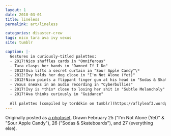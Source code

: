 ```yaml
---
layout: 1
date: 2018-03-01
title: lineless
permalink: art/lineless

categories: disaster-crew
tags: nico tara ava ivy vexus
site: tumblr

caption: |-
  Gestures in curiously-titled palettes:
  - 2017!Nico shuffles cards in "Omniferous"
  - Tara clasps her hands in "Damned If I Do"
  - 2012!Ava lifts a secret curtain in "Sour Apple Candy"\*
  - 2012!Ivy holds her dog close in "I'm Not Alone (Yet)"
  - 2012!Nico points a flippant finger gun at his head in "Sodas & Skateboards"
  - Vexus sneaks in an audio recording in "Cyberbullies"
  - 2017!Ivy is *this* close to losing her shit in "Subtle Melancholy"
  - 2017!Ava thinks curiously in "Guidance"
  
  All palettes [compiled by torddkin on tumblr](https://aflyleaf3.wordpress.com/2016/09/17/so-i-made-one-of-those-palette-challenge/), except for [Sour Apple Candy](https://www.colourpod.com/post/100568088303/try-out-these-halloween-themed-color-palettes)
---
```

Originally posted as [a photoset](https://aflyleaf3.wordpress.com/2018/03/01/new-characters-who-dis/). Drawn February 25 ("I'm Not Alone (Yet)" & "Sour Apple Candy"), 26 ("Sodas & Skateboards"), and 27 (everything else).